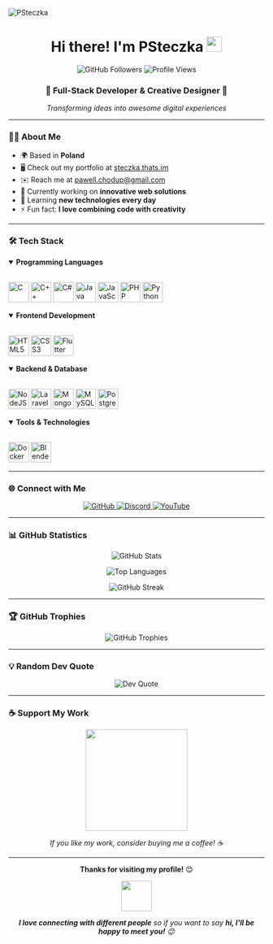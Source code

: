 ![PSteczka](https://user-images.githubusercontent.com/18350557/176309783-0785949b-9127-417c-8b55-ab5a4333674e.gif)

<h1 align="center">
  Hi there! I'm PSteczka 
  <img src="https://media.giphy.com/media/hvRJCLFzcasrR4ia7z/giphy.gif" width="30px"/>
</h1>

<div align="center">
  
  ![GitHub Followers](https://img.shields.io/github/followers/legolasek?logo=github&style=for-the-badge&color=0891b2&labelColor=1c1917)
  ![Profile Views](https://komarev.com/ghpvc/?username=legolasek&style=for-the-badge&color=0891b2)
  
</div>

<h3 align="center">🚀 Full-Stack Developer & Creative Designer 🎨</h3>

<p align="center">
  <em>Transforming ideas into awesome digital experiences</em>
</p>

---

### 👨‍💻 About Me

- 🌍 Based in **Poland**
- 🖥️ Check out my portfolio at [steczka.thats.im](http://steczka.thats.im)
- ✉️ Reach me at [pawell.chodup@gmail.com](mailto:pawell.chodup@gmail.com)
- 🔭 Currently working on **innovative web solutions**
- 🌱 Learning **new technologies every day**
- ⚡ Fun fact: **I love combining code with creativity**

---

### 🛠️ Tech Stack

<details open>
<summary><b>Programming Languages</b></summary>
<br>
<p align="left">
  <img src="https://raw.githubusercontent.com/danielcranney/readme-generator/main/public/icons/skills/c-colored.svg" width="40" height="40" alt="C" title="C"/>
  <img src="https://raw.githubusercontent.com/danielcranney/readme-generator/main/public/icons/skills/cplusplus-colored.svg" width="40" height="40" alt="C++" title="C++"/>
  <img src="https://raw.githubusercontent.com/danielcranney/readme-generator/main/public/icons/skills/csharp-colored.svg" width="40" height="40" alt="C#" title="C#"/>
  <img src="https://raw.githubusercontent.com/danielcranney/readme-generator/main/public/icons/skills/java-colored.svg" width="40" height="40" alt="Java" title="Java"/>
  <img src="https://raw.githubusercontent.com/danielcranney/readme-generator/main/public/icons/skills/javascript-colored.svg" width="40" height="40" alt="JavaScript" title="JavaScript"/>
  <img src="https://raw.githubusercontent.com/danielcranney/readme-generator/main/public/icons/skills/php-colored.svg" width="40" height="40" alt="PHP" title="PHP"/>
  <img src="https://raw.githubusercontent.com/danielcranney/readme-generator/main/public/icons/skills/python-colored.svg" width="40" height="40" alt="Python" title="Python"/>
</p>
</details>

<details open>
<summary><b>Frontend Development</b></summary>
<br>
<p align="left">
  <img src="https://raw.githubusercontent.com/danielcranney/readme-generator/main/public/icons/skills/html5-colored.svg" width="40" height="40" alt="HTML5" title="HTML5"/>
  <img src="https://raw.githubusercontent.com/danielcranney/readme-generator/main/public/icons/skills/css3-colored.svg" width="40" height="40" alt="CSS3" title="CSS3"/>
  <img src="https://raw.githubusercontent.com/danielcranney/readme-generator/main/public/icons/skills/flutter-colored.svg" width="40" height="40" alt="Flutter" title="Flutter"/>
</p>
</details>

<details open>
<summary><b>Backend & Database</b></summary>
<br>
<p align="left">
  <img src="https://raw.githubusercontent.com/danielcranney/readme-generator/main/public/icons/skills/nodejs-colored.svg" width="40" height="40" alt="NodeJS" title="NodeJS"/>
  <img src="https://raw.githubusercontent.com/danielcranney/readme-generator/main/public/icons/skills/laravel-colored.svg" width="40" height="40" alt="Laravel" title="Laravel"/>
  <img src="https://raw.githubusercontent.com/danielcranney/readme-generator/main/public/icons/skills/mongodb-colored.svg" width="40" height="40" alt="MongoDB" title="MongoDB"/>
  <img src="https://raw.githubusercontent.com/danielcranney/readme-generator/main/public/icons/skills/mysql-colored.svg" width="40" height="40" alt="MySQL" title="MySQL"/>
  <img src="https://raw.githubusercontent.com/danielcranney/readme-generator/main/public/icons/skills/postgresql-colored.svg" width="40" height="40" alt="PostgreSQL" title="PostgreSQL"/>
</p>
</details>

<details open>
<summary><b>Tools & Technologies</b></summary>
<br>
<p align="left">
  <img src="https://raw.githubusercontent.com/danielcranney/readme-generator/main/public/icons/skills/docker-colored.svg" width="40" height="40" alt="Docker" title="Docker"/>
  <img src="https://raw.githubusercontent.com/danielcranney/readme-generator/main/public/icons/skills/blender-colored.svg" width="40" height="40" alt="Blender" title="Blender"/>
</p>
</details>

---

### 🌐 Connect with Me

<p align="center">
  <a href="https://www.github.com/legolasek" target="_blank">
    <img src="https://img.shields.io/badge/GitHub-100000?style=for-the-badge&logo=github&logoColor=white" alt="GitHub"/>
  </a>
  <a href="https://discord.com/users/psteczka" target="_blank">
    <img src="https://img.shields.io/badge/Discord-7289DA?style=for-the-badge&logo=discord&logoColor=white" alt="Discord"/>
  </a>
  <a href="https://www.youtube.com/@psteczka" target="_blank">
    <img src="https://img.shields.io/badge/YouTube-FF0000?style=for-the-badge&logo=youtube&logoColor=white" alt="YouTube"/>
  </a>
</p>

---

### 📊 GitHub Statistics

<div align="center">
  
  ![GitHub Stats](https://github-readme-stats.vercel.app/api?username=legolasek&show_icons=true&hide=&count_private=true&title_color=0891b2&text_color=ffffff&icon_color=0891b2&bg_color=1c1917&hide_border=true&show_icons=true&theme=tokyonight)
  
  ![Top Languages](https://github-readme-stats.vercel.app/api/top-langs/?username=legolasek&langs_count=8&title_color=0891b2&text_color=ffffff&icon_color=0891b2&bg_color=1c1917&hide_border=true&layout=compact&theme=tokyonight)
  
  ![GitHub Streak](https://github-readme-streak-stats.herokuapp.com/?user=legolasek&stroke=ffffff&background=1c1917&ring=0891b2&fire=0891b2&currStreakNum=ffffff&currStreakLabel=0891b2&sideNums=ffffff&sideLabels=ffffff&dates=ffffff&hide_border=true)
  
</div>

---

### 🏆 GitHub Trophies

<div align="center">
  
  ![GitHub Trophies](https://github-profile-trophy.vercel.app/?username=legolasek&theme=nord&column=7&margin-w=15&margin-h=15&no-bg=true&no-frame=true)
  
</div>

---

### 💡 Random Dev Quote

<div align="center">
  
  ![Dev Quote](https://quotes-github-readme.vercel.app/api?type=horizontal&theme=tokyonight)
  
</div>

---

### ☕ Support My Work

<div align="center">
  
  <a href="https://www.buymeacoffee.com/psteczka">
    <img src="https://cdn.buymeacoffee.com/buttons/v2/default-yellow.png" width="200"/>
  </a>
  
  <p>
    <em>If you like my work, consider buying me a coffee! ☕</em>
  </p>
  
</div>

---

<div align="center">
  
  **Thanks for visiting my profile!** 😊
  
  <img src="https://media.giphy.com/media/LnQjpWaON8nhr21vNW/giphy.gif" width="60">
  
  <em><b>I love connecting with different people</b> so if you want to say <b>hi, I'll be happy to meet you!</b> 😊</em>
  
</div>
